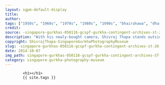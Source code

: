 ```yaml
---
layout: sgpm-default-display
title: 
author: 
tags: ["1950s", "1960s", "1970s", "1980s", "1990s", "bhairahawa", "dharan", "gurkhas", "kathmandu", "nepal", "pokhara", "singapore", "singapore gurkha archive", "singapore gurkha old photographs", "singapore gurkha photography museum", "singapore gurkhas"]
credit: 
source: -singapore-gurkhas-050116-gcspf-gurkha-contingent-archives-st-26
description: "With his newly-bought camera, Shivraj Thapa stands outside Victoria Concert Hall where the statue of Stamford Raffles stands. It was his off day and he was exploring the city with his camera. Date: 1967."
copyright: ShivrajThapa-SingaporeGurkhaPhotographyMuseum
slug: -singapore-gurkhas-050116-gcspf-gurkha-contingent-archives-st-26
date: 2014-10-07
img_path: singapore-gurkhas-050116-gcspf-gurkha-contingent-archives-ST-26.jpg
category: singapore-gurkha-photography-museum
---
```

	 		

	 		<h1></h1>
	 		{{ site.tags }}
	 		
